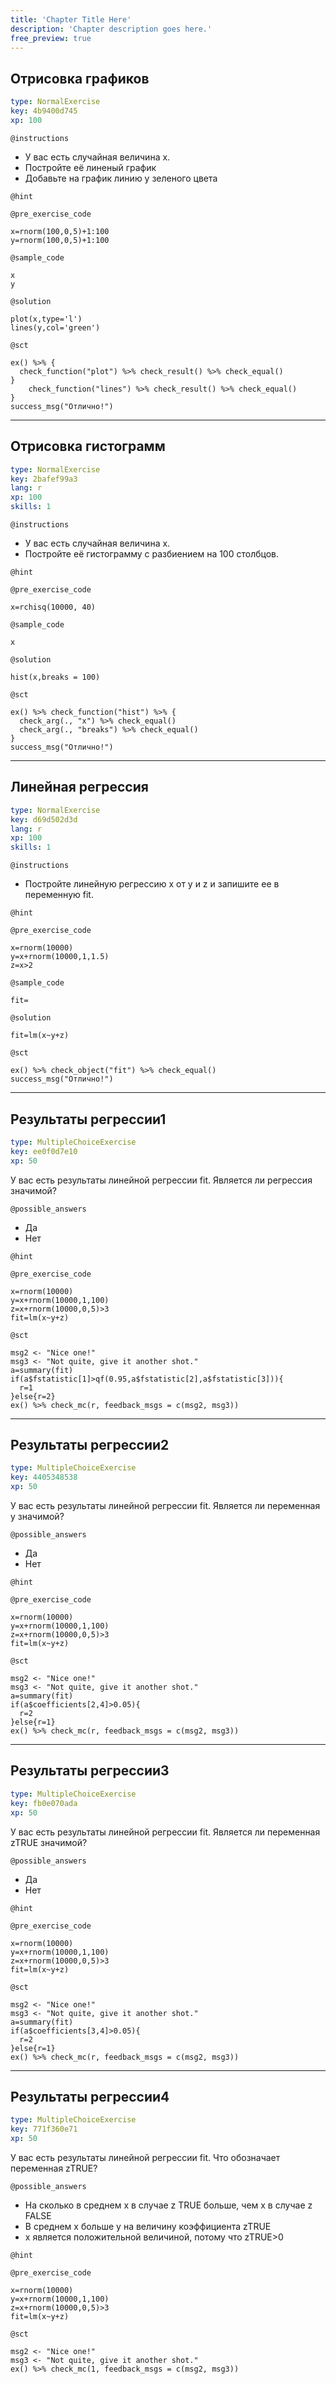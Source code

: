 ```yaml
---
title: 'Chapter Title Here'
description: 'Chapter description goes here.'
free_preview: true
---
```


## Отрисовка графиков

```yaml
type: NormalExercise
key: 4b9400d745
xp: 100
```



`@instructions`
- У вас есть случайная величина x.
- Постройте её линеный график 
- Добавьте на график линию y зеленого цвета

`@hint`


`@pre_exercise_code`
```{r}
x=rnorm(100,0,5)+1:100
y=rnorm(100,0,5)+1:100
```

`@sample_code`
```{r}
x
y
```

`@solution`
```{r}
plot(x,type='l')
lines(y,col='green')
```

`@sct`
```{r}
ex() %>% {
  check_function("plot") %>% check_result() %>% check_equal()
}
    check_function("lines") %>% check_result() %>% check_equal()
}
success_msg("Отлично!")
```

---

## Отрисовка гистограмм

```yaml
type: NormalExercise
key: 2bafef99a3
lang: r
xp: 100
skills: 1
```



`@instructions`
- У вас есть случайная величина x.
- Постройте её гистограмму с разбиением на 100 столбцов.

`@hint`


`@pre_exercise_code`
```{r}
x=rchisq(10000, 40)
```

`@sample_code`
```{r}
x
```

`@solution`
```{r}
hist(x,breaks = 100)
```

`@sct`
```{r}
ex() %>% check_function("hist") %>% {
  check_arg(., "x") %>% check_equal()
  check_arg(., "breaks") %>% check_equal()
}
success_msg("Отлично!")
```

---

## Линейная регрессия

```yaml
type: NormalExercise
key: d69d502d3d
lang: r
xp: 100
skills: 1
```



`@instructions`
- Постройте линейную регрессию x от y и z и запишите ее в переменную fit.

`@hint`


`@pre_exercise_code`
```{r}
x=rnorm(10000)
y=x+rnorm(10000,1,1.5)
z=x>2
```

`@sample_code`
```{r}
fit=

```

`@solution`
```{r}
fit=lm(x~y+z)
```

`@sct`
```{r}
ex() %>% check_object("fit") %>% check_equal()
success_msg("Отлично!")
```

---

## Результаты регрессии1

```yaml
type: MultipleChoiceExercise
key: ee0f0d7e10
xp: 50
```

У вас есть результаты линейной регрессии fit. Является ли регрессия значимой?

`@possible_answers`
- Да
- Нет

`@hint`


`@pre_exercise_code`
```{r}
x=rnorm(10000)
y=x+rnorm(10000,1,100)
z=x+rnorm(10000,0,5)>3
fit=lm(x~y+z)
```

`@sct`
```{r}
msg2 <- "Nice one!"
msg3 <- "Not quite, give it another shot."
a=summary(fit)
if(a$fstatistic[1]>qf(0.95,a$fstatistic[2],a$fstatistic[3])){
  r=1
}else{r=2}
ex() %>% check_mc(r, feedback_msgs = c(msg2, msg3))
```

---

## Результаты регрессии2

```yaml
type: MultipleChoiceExercise
key: 4405348538
xp: 50
```

У вас есть результаты линейной регрессии fit. Является ли переменная y значимой?

`@possible_answers`
- Да
- Нет

`@hint`


`@pre_exercise_code`
```{r}
x=rnorm(10000)
y=x+rnorm(10000,1,100)
z=x+rnorm(10000,0,5)>3
fit=lm(x~y+z)
```

`@sct`
```{r}
msg2 <- "Nice one!"
msg3 <- "Not quite, give it another shot."
a=summary(fit)
if(a$coefficients[2,4]>0.05){
  r=2
}else{r=1}
ex() %>% check_mc(r, feedback_msgs = c(msg2, msg3))
```

---

## Результаты регрессии3

```yaml
type: MultipleChoiceExercise
key: fb0e070ada
xp: 50
```

У вас есть результаты линейной регрессии fit. Является ли переменная zTRUE значимой?

`@possible_answers`
- Да
- Нет

`@hint`


`@pre_exercise_code`
```{r}
x=rnorm(10000)
y=x+rnorm(10000,1,100)
z=x+rnorm(10000,0,5)>3
fit=lm(x~y+z)
```

`@sct`
```{r}
msg2 <- "Nice one!"
msg3 <- "Not quite, give it another shot."
a=summary(fit)
if(a$coefficients[3,4]>0.05){
  r=2
}else{r=1}
ex() %>% check_mc(r, feedback_msgs = c(msg2, msg3))
```

---

## Результаты регрессии4

```yaml
type: MultipleChoiceExercise
key: 771f360e71
xp: 50
```

У вас есть результаты линейной регрессии fit. Что обозначает переменная zTRUE?

`@possible_answers`
- На сколько в среднем x в случае z TRUE больше, чем x в случае z FALSE
- В среднем x больше у на величину коэффициента zTRUE
- x является положительной величиной, потому что zTRUE>0

`@hint`


`@pre_exercise_code`
```{r}
x=rnorm(10000)
y=x+rnorm(10000,1,100)
z=x+rnorm(10000,0,5)>3
fit=lm(x~y+z)
```

`@sct`
```{r}
msg2 <- "Nice one!"
msg3 <- "Not quite, give it another shot."
ex() %>% check_mc(1, feedback_msgs = c(msg2, msg3))
```
